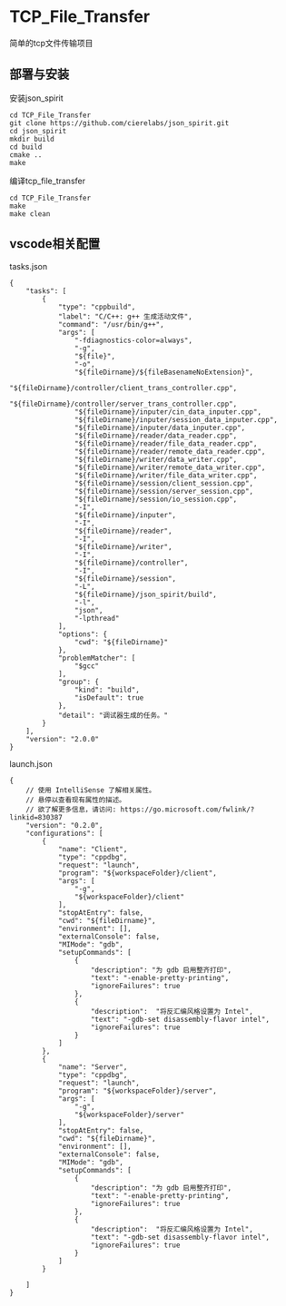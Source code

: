 # TCP_File_Transfer

简单的tcp文件传输项目

部署与安装
---
安装json_spirit

    cd TCP_File_Transfer
    git clone https://github.com/cierelabs/json_spirit.git
    cd json_spirit
    mkdir build
    cd build
    cmake ..
    make

编译tcp_file_transfer
    
    cd TCP_File_Transfer
    make
    make clean

vscode相关配置
---

tasks.json

    {
        "tasks": [
            {
                "type": "cppbuild",
                "label": "C/C++: g++ 生成活动文件",
                "command": "/usr/bin/g++",
                "args": [
                    "-fdiagnostics-color=always",
                    "-g",
                    "${file}",
                    "-o",
                    "${fileDirname}/${fileBasenameNoExtension}",
                    "${fileDirname}/controller/client_trans_controller.cpp",
                    "${fileDirname}/controller/server_trans_controller.cpp",
                    "${fileDirname}/inputer/cin_data_inputer.cpp",
                    "${fileDirname}/inputer/session_data_inputer.cpp",
                    "${fileDirname}/inputer/data_inputer.cpp",
                    "${fileDirname}/reader/data_reader.cpp",
                    "${fileDirname}/reader/file_data_reader.cpp",
                    "${fileDirname}/reader/remote_data_reader.cpp",
                    "${fileDirname}/writer/data_writer.cpp",
                    "${fileDirname}/writer/remote_data_writer.cpp",
                    "${fileDirname}/writer/file_data_writer.cpp",
                    "${fileDirname}/session/client_session.cpp",
                    "${fileDirname}/session/server_session.cpp",
                    "${fileDirname}/session/io_session.cpp",
                    "-I",
                    "${fileDirname}/inputer",
                    "-I",
                    "${fileDirname}/reader",
                    "-I",
                    "${fileDirname}/writer",
                    "-I",
                    "${fileDirname}/controller",
                    "-I",
                    "${fileDirname}/session",
                    "-L",
                    "${fileDirname}/json_spirit/build",
                    "-l",
                    "json",
                    "-lpthread"
                ],
                "options": {
                    "cwd": "${fileDirname}"
                },
                "problemMatcher": [
                    "$gcc"
                ],
                "group": {
                    "kind": "build",
                    "isDefault": true
                },
                "detail": "调试器生成的任务。"
            }
        ],
        "version": "2.0.0"
    }



launch.json

    {
        // 使用 IntelliSense 了解相关属性。 
        // 悬停以查看现有属性的描述。
        // 欲了解更多信息，请访问: https://go.microsoft.com/fwlink/?linkid=830387
        "version": "0.2.0",
        "configurations": [
            {
                "name": "Client",
                "type": "cppdbg",
                "request": "launch",
                "program": "${workspaceFolder}/client",
                "args": [
                    "-g",
                    "${workspaceFolder}/client"
                ],
                "stopAtEntry": false,
                "cwd": "${fileDirname}",
                "environment": [],
                "externalConsole": false,
                "MIMode": "gdb",
                "setupCommands": [
                    {
                        "description": "为 gdb 启用整齐打印",
                        "text": "-enable-pretty-printing",
                        "ignoreFailures": true
                    },
                    {
                        "description":  "将反汇编风格设置为 Intel",
                        "text": "-gdb-set disassembly-flavor intel",
                        "ignoreFailures": true
                    }
                ]
            },
            {
                "name": "Server",
                "type": "cppdbg",
                "request": "launch",
                "program": "${workspaceFolder}/server",
                "args": [
                    "-g",
                    "${workspaceFolder}/server"
                ],
                "stopAtEntry": false,
                "cwd": "${fileDirname}",
                "environment": [],
                "externalConsole": false,
                "MIMode": "gdb",
                "setupCommands": [
                    {
                        "description": "为 gdb 启用整齐打印",
                        "text": "-enable-pretty-printing",
                        "ignoreFailures": true
                    },
                    {
                        "description":  "将反汇编风格设置为 Intel",
                        "text": "-gdb-set disassembly-flavor intel",
                        "ignoreFailures": true
                    }
                ]
            }

        ]
    }